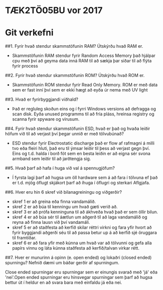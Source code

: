 # TÆK2TÖ05BU vor 2017
# Git verkefni 

##1. Fyrir hvað stendur skammstöfunin RAM? Útskýrðu hvað RAM er.
* Skammstöfunin RAM stendur fyrir Random Access Memory það hjálpar cpu með því að geyma data inná RAM til að sækja þar síðar til að flýta fyrir process

##2. Fyrir hvað stendur skammstöfunin ROM? Útskýrðu hvað ROM er.

* Skammstöfunin ROM stendur fyrir Read Only Memory. ROM er með data sem er fast inní því sem er ekki hægt að eyða úr nema með UV light

##3. Hvað er fyrirbyggjandi viðhald?

* Það er regluleg skoðun eins og í fyrri Windows versions að defragga og scan disk. Eyða unused programms til að fría pláss, hreinsa registry og scanna fyrir spyware og virusum.

##4. Fyrir hvað stendur skammstöfunin ESD, hvað er það og hvaða leiðir höfum við til að verjast því þegar unnið er með tölvubúnað?
	
* ESD stendur fyrir Electrostatic discharge það er flow af rafmagni á milli tvo eða fleiri hluti, það eru til ýmsar leiðir til þess að verjast gegn því. Eins og t.d. halda í borð fót sem en besta leiðin er að eigna sér svona armband sem leiðir til að jarðtengja sig.

##5. Hvað þarf að hafa í huga við val á spennugjöfum?

* Í fyrsta lagi þarf að hugsa um  öll hardware sem á að fara í tölvuna ef það er t.d. mjög öflugt skjákort þarf að íhuga í öflugri og sterkari Aflgjafa.

##6. Hver eru hin 6 skref við bilanagreiningu og viðgerðir?

* skref 1 er að greina eða finna vandamálið.
* skref 2 er að búa til kenningu um hvað gæti verið að. 
* skref 3 er að prófa kenninguna til að ákhveða hvað það er sem öllir bilun.
* skref 4 er að búa sér til áætlun um aðgerð til að laga vandamálið og reyna að finna lausn við því vandamáli.		
* skref 5 er að staðfesta að kerfið skilar réttri virkni og fara yfir hvort að fyrir byggjandi aðgerði séu til að passa betur up á að kerfið sjé öruggara til framtíðar.
* skref 6 er að fara yfir með kúnna um hvað var að tölvunni og gefa alla papírs vinnu og láta kúnna staðfesta að kerfið/talvan virkar rétt.

##7. Hver er munurinn á opinn (e. open ended) og lokaðri (closed ended) spurningu? Nefnið dæmi um báðar gerðir af spurningum.

Close ended spurningar eru spurningar sem er einungis svarað með 'já' eða 'nei'.Open ended spurningar eru hinsvegar spurningar sem þarf að hugsa bettur út í heldur en að svara bara með einfaldu já eða nei.

